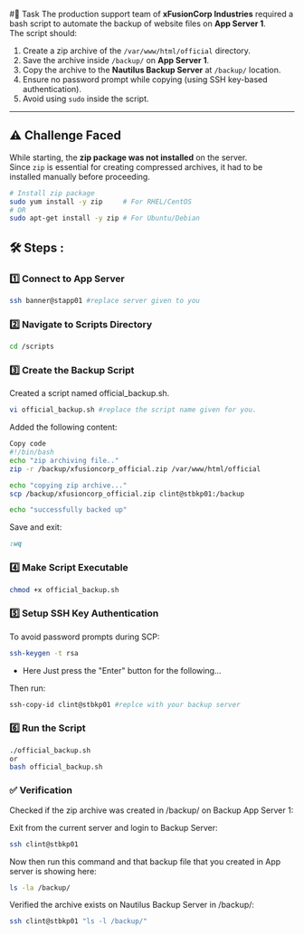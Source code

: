 #📌 Task
The production support team of **xFusionCorp Industries** required a bash script to automate the backup of website files on **App Server 1**.  
The script should:
1. Create a zip archive of the `/var/www/html/official` directory.
2. Save the archive inside `/backup/` on **App Server 1**.
3. Copy the archive to the **Nautilus Backup Server** at `/backup/` location.
4. Ensure no password prompt while copying (using SSH key-based authentication).
5. Avoid using `sudo` inside the script.

---

## ⚠️ Challenge Faced
While starting, the **zip package was not installed** on the server.  
Since `zip` is essential for creating compressed archives, it had to be installed manually before proceeding.

```bash
# Install zip package
sudo yum install -y zip     # For RHEL/CentOS
# OR
sudo apt-get install -y zip # For Ubuntu/Debian
```

## 🛠️ Steps :

### 1️⃣ Connect to App Server
```bash
ssh banner@stapp01 #replace server given to you
```

### 2️⃣ Navigate to Scripts Directory
```bash
cd /scripts
```

### 3️⃣ Create the Backup Script

Created a script named official_backup.sh.

```bash
vi official_backup.sh #replace the script name given for you.
```
Added the following content:

```bash
Copy code
#!/bin/bash
echo "zip archiving file.."
zip -r /backup/xfusioncorp_official.zip /var/www/html/official

echo "copying zip archive..."
scp /backup/xfusioncorp_official.zip clint@stbkp01:/backup

echo "successfully backed up"
```
Save and exit:

```ruby
:wq
```
### 4️⃣ Make Script Executable

```bash
chmod +x official_backup.sh
```

### 5️⃣ Setup SSH Key Authentication

To avoid password prompts during SCP:

```bash
ssh-keygen -t rsa
```
- Here Just press the "Enter" button for the following...

Then run:
```bash
ssh-copy-id clint@stbkp01 #replce with your backup server
```

### 6️⃣ Run the Script

```bash
./official_backup.sh
or
bash official_backup.sh
```

### ✅ Verification

Checked if the zip archive was created in /backup/ on Backup App Server 1:

Exit from the current server and login to Backup Server:
```bash
ssh clint@stbkp01
```

Now then run this command and that backup file that you created in App server is showing here:

```bash
ls -la /backup/
```
Verified the archive exists on Nautilus Backup Server in /backup/:

```bash
ssh clint@stbkp01 "ls -l /backup/"
```
